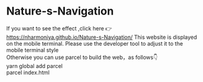 # Nature-s-Navigation
If you want to see the effect ,click here 👉https://nharmoniya.github.io/Nature-s-Navigation/
This website is displayed on the mobile terminal. Please use the developer tool to adjust it to the mobile terminal style    
Otherwise you can use parcel to build the web，as follows👇    
yarn global add parcel    
parcel index.html    
